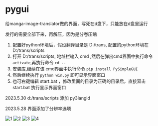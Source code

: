 # pygui

给manga-image-translator做的界面，写死在d盘下，只能放在d盘里运行

发行的需要全部下来，再解压，因为是分卷压缩

1. 配置好python环境后，假设翻译目录是 D:/trans, 配置的python环境在 D:/trans/scripts
2. 打开 D:/trans/scripts, 地址栏输入 cmd ,然后在弹出cmd界面中执行命令 `activate`,再执行命令 `cd .. `
3. 安装库,继续在该 cmd界面中执行命令 `pip install PySimpleGUI`
4. 然后继续执行 `python win.py` 即可显示界面窗口
5. 也可右键编辑 start.bat ，修改里面的目录为正确的目录后，直接双击 start.bat 执行显示界面窗口

2023.5.30 d:/trans/scripts 添加 py3langid

2023.5.28 界面添加了分辨率选项


![1](https://github.com/1439707509/pygui/assets/128567416/bfb69910-3430-428c-8486-141d900d5a1f)
![2](https://github.com/1439707509/pygui/assets/128567416/e58861e1-c6d0-4ed5-b3c9-b0861f9fa4ae)
![3](https://github.com/1439707509/pygui/assets/128567416/df598dda-2766-4833-81d9-1a7fd36453d4)
![4](https://github.com/1439707509/pygui/assets/128567416/c6c31f9e-a30b-42c1-baac-d333480f41c5)



